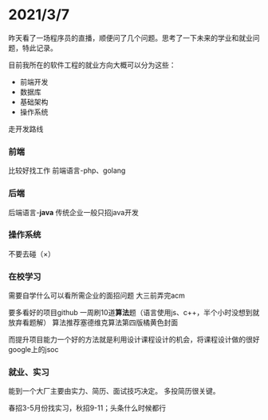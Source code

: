 # 2021/3/7
昨天看了一场程序员的直播，顺便问了几个问题。思考了一下未来的学业和就业问题，特此记录。

目前我所在的软件工程的就业方向大概可以分为这些：
 - 前端开发
 - 数据库
 - 基础架构
 - 操作系统

走开发路线
### 前端
比较好找工作
前端语言-php、golang

### 后端
后端语言-**java**
传统企业一般只招java开发

### 操作系统
不要去碰（×）

### 在校学习
需要自学什么可以看所需企业的面招问题
大三前弄完acm

要多看好的项目github
一周刷10道**算法**题（语言使用js、c++，半个小时没想到就放弃看题解）
算法推荐塞德维克算法第四版橘黄色封面

而提升项目能力一个好的方法就是利用设计课程设计的机会，将课程设计做的很好
google上的jsoc

### 就业、实习
能到一个大厂主要由实力、简历、面试技巧决定。
多投简历很关键。

春招3-5月份找实习，秋招9-11；头条什么时候都行